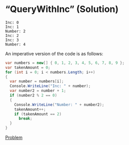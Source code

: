 # “QueryWithInc” (Solution)

```
Inc: 0
Inc: 1
Number: 2
Inc: 2
Inc: 3
Number: 4
```

An imperative version of the code is as follows:

```cs
var numbers = new[] { 0, 1, 2, 3, 4, 5, 6, 7, 8, 9 };
var takenAmount = 0;
for (int i = 0; i < numbers.Length; i++)
{
  var number = numbers[i];
  Console.WriteLine("Inc: " + number);
  var number2 = number + 1;
  if (number2 % 2 == 0)
  {
    Console.WriteLine("Number: " + number2);
    takenAmount++;
    if (takenAmount == 2)
      break;
  }
}
```

[Problem](./QueryWithInc-P.md)